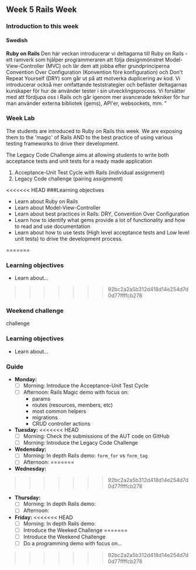 ## Week 5 Rails Week
### Introduction to this week

#### Swedish
**Ruby on Rails**
Den här veckan introducerar vi deltagarna till Ruby on Rails - ett ramverk som hjälper programmeraren att följa designmönstret Model-View-Controller (MVC) och lär dem att jobba efter grundprinciperna Convention Over Configuration (Konvention före konfiguration) och Don't Repeat Yourself (DRY) som går ut på att motverka duplicering av kod. Vi introducerar också mer omfattande teststrategier och befäster deltagarnas kunskaper för hur de använder tester i sin utvecklingsprocess. Vi forsätter med att fördjupa oss i Rails och går igenom mer avancerade tekniker för hur man använder externa bibliotek (gems), API'er, websockets, mm. "
### Week Lab
The students are introduced to Ruby on Rails this week. We are exposing them to the 'magic' of Rails AND to the best practice of using various testing frameworks to drive their development.

The Legacy Code Challenge aims at allowing students to write both acceptance tests and unit tests for a ready made application
1. Acceptance-Unit Test Cycle with Rails (individual assignment)
2. Legacy Code challenge (pairing assignment)


<<<<<<< HEAD
###Learning objectives
* Learn about Ruby on Rails
* Learn about Model-View-Controller
* Learn about best practices in Rails: DRY, Convention Over Configuration
* Learn how to identify what gems provide a lot of functionality and how to read and use documentation
* Learn about how to use tests (High level acceptance tests and Low level unit tests) to drive the development process.

=======
### Learning objectives
* Learn about...
>>>>>>> 92bc2a2a5b312d418d14e254d7d0d77ffffcb278

### Weekend challenge
challenge

### Learning objectives
* Learn about...

### Guide
- **Monday:**
  - [ ] Morning: Introduce the Acceptance-Unit Test Cycle
  - [ ] Afternoon: Rails Magic demo with focus on:
    - params
    - routes (resources, members, etc)
    - most common helpers
    - migrations
    - CRUD controller actions
- **Tuesday:**
<<<<<<< HEAD
  - [ ] Morning: Check the submissions of the AUT code on GitHub
  - [ ] Morning: Introduce the Legacy Code Challenge
- **Wedensday:**
  - [ ] Morning: In depth Rails demo: `form_for` vs `form_tag`
  - [ ] Afternoon:
=======
- **Wednesday:**
>>>>>>> 92bc2a2a5b312d418d14e254d7d0d77ffffcb278
- **Thursday:**
  - [ ] Morning: In depth Rails demo:
  - [ ] Afternoon:
- **Friday:**
<<<<<<< HEAD
  - [ ] Morning: In depth Rails demo:
  - [ ] Introduce the Weeked Challenge
=======
  - [ ] Introduce the Weekend Challenge
  - [ ] Do a programming demo with focus on...
>>>>>>> 92bc2a2a5b312d418d14e254d7d0d77ffffcb278
